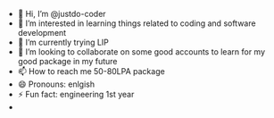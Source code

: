 - 👋 Hi, I’m @justdo-coder
- 👀 I’m interested in learning things related to coding and software development
- 🌱 I’m currently trying LIP
- 💞️ I’m looking to collaborate on some good accounts to learn for my good package in my future
- 📫 How to reach me 50-80LPA package
- 😄 Pronouns: enlgish
- ⚡ Fun fact: engineering 1st year 
- 

<!---
justdo-coder/justdo-coder is a ✨ special ✨ repository because its `README.md` (this file) appears on your GitHub profile.
You can click the Preview link to take a look at your changes.
--->
